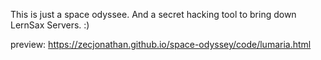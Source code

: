 This is just a space odyssee. And a secret hacking tool to bring down LernSax Servers. :) 

preview: https://zecjonathan.github.io/space-odyssey/code/lumaria.html

